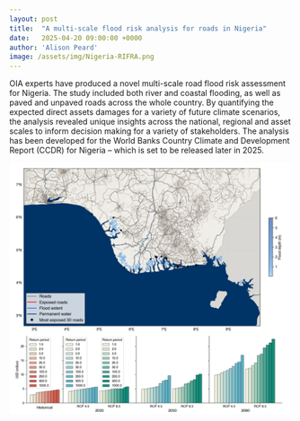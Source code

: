 ```yaml
---
layout: post
title:  "A multi-scale flood risk analysis for roads in Nigeria"
date:   2025-04-20 09:00:00 +0000
author: 'Alison Peard'
image: /assets/img/Nigeria-RIFRA.png
---
```

OIA experts have produced a novel multi-scale road flood risk assessment for Nigeria. The study included both river and coastal flooding, as well as paved and unpaved roads across the whole country. By quantifying the expected direct assets damages for a variety of future climate scenarios, the analysis revealed unique insights across the national, regional and asset scales to inform decision making for a variety of stakeholders. The analysis has been developed for the World Banks Country Climate and Development Report (CCDR) for Nigeria – which is set to be released later in 2025.

<img src="/assets/img/Nigeria-RIFRA.png" alt="Nigeria-RIFRA" class ="center">
